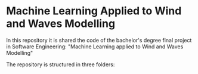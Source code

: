 # Machine Learning Applied to Wind and Waves Modelling
In this repository it is shared the code of the bachelor's degree final project in Software Engineering:
"Machine Learning applied to Wind and Waves Modelling"

The repository is structured in three folders:

